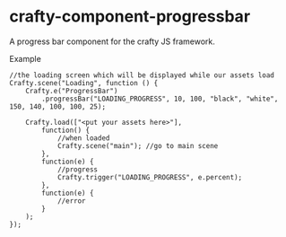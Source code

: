 crafty-component-progressbar
============================

A progress bar component for the crafty JS framework.

Example

	//the loading screen which will be displayed while our assets load
	Crafty.scene("Loading", function () {
		Crafty.e("ProgressBar")
			.progressBar("LOADING_PROGRESS", 10, 100, "black", "white", 150, 140, 100, 100, 25);
		
		Crafty.load(["<put your assets here>"],
			function() {
				//when loaded
				Crafty.scene("main"); //go to main scene
			},
			function(e) {
				//progress
				Crafty.trigger("LOADING_PROGRESS", e.percent);
			},
			function(e) {
				//error
			}
		);
	});
